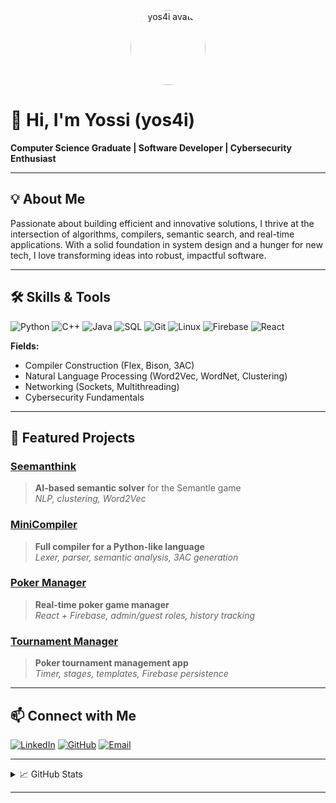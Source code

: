 <!-- GitHub Profile README for yos4i -->

<p align="center">
  <img src="https://avatars.githubusercontent.com/u/134552228?v=4" width="120" alt="yos4i avatar" style="border-radius:50%">
</p>

# 👋 Hi, I'm Yossi (yos4i)

**Computer Science Graduate | Software Developer | Cybersecurity Enthusiast**

---

## 💡 About Me

Passionate about building efficient and innovative solutions, I thrive at the intersection of algorithms, compilers, semantic search, and real-time applications. With a solid foundation in system design and a hunger for new tech, I love transforming ideas into robust, impactful software.

---

## 🛠️ Skills & Tools

![Python](https://img.shields.io/badge/Python-3670A0?logo=python&logoColor=fff)
![C++](https://img.shields.io/badge/C++-00599C?logo=c%2B%2B&logoColor=fff)
![Java](https://img.shields.io/badge/Java-007396?logo=java&logoColor=fff)
![SQL](https://img.shields.io/badge/SQL-316192?logo=sqlite&logoColor=fff)
![Git](https://img.shields.io/badge/Git-F05032?logo=git&logoColor=fff)
![Linux](https://img.shields.io/badge/Linux-FCC624?logo=linux&logoColor=000)
![Firebase](https://img.shields.io/badge/Firebase-FFCA28?logo=firebase&logoColor=fff)
![React](https://img.shields.io/badge/React-20232A?logo=react&logoColor=61DAFB)

**Fields:**  
- Compiler Construction (Flex, Bison, 3AC)
- Natural Language Processing (Word2Vec, WordNet, Clustering)
- Networking (Sockets, Multithreading)
- Cybersecurity Fundamentals

---

## 🚀 Featured Projects

### [Seemanthink](#)
> **AI-based semantic solver** for the Semantle game  
> _NLP, clustering, Word2Vec_

### [MiniCompiler](#)
> **Full compiler for a Python-like language**  
> _Lexer, parser, semantic analysis, 3AC generation_

### [Poker Manager](#)
> **Real-time poker game manager**  
> _React + Firebase, admin/guest roles, history tracking_

### [Tournament Manager](#)
> **Poker tournament management app**  
> _Timer, stages, templates, Firebase persistence_

---

## 📫 Connect with Me

[![LinkedIn](https://img.shields.io/badge/LinkedIn-0A66C2?logo=linkedin&logoColor=fff)](https://linkedin.com/in/yossi-elbaz-289a21277)
[![GitHub](https://img.shields.io/badge/GitHub-181717?logo=github&logoColor=fff)](https://github.com/yos4i)
[![Email](https://img.shields.io/badge/Email-D14836?logo=gmail&logoColor=fff)](mailto:Yossi5196@gmail.com)

---

<details>
  <summary>📈 GitHub Stats</summary>
  <p align="center">
    <img src="https://github-readme-stats.vercel.app/api?username=yos4i&show_icons=true&theme=github_dark" alt="yos4i's GitHub stats" height="180"/>
  </p>
</details>

---

<!--
**yos4i/yos4i** is a ✨ special ✨ repository for your GitHub profile README.
-->
